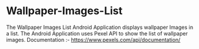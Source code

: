 # Wallpaper-Images-List
The Wallpaper Images List Android Application displays wallpaper Images in a list. The Android Application uses Pexel API to show the list of wallpaper images.
Documentation :- https://www.pexels.com/api/documentation/
